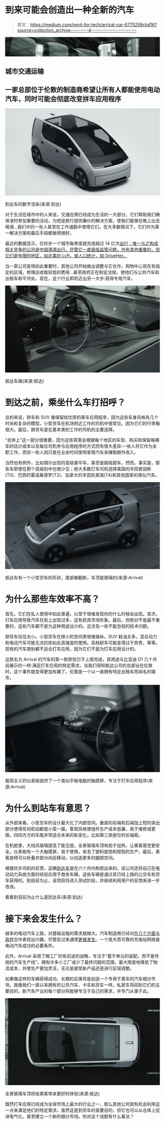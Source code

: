 # 到来可能会创造出一种全新的汽车

> 原文：<https://medium.com/nerd-for-tech/arrival-car-6775259cbd16?source=collection_archive---------4----------------------->

![](img/90b6d15e0fd4dd25910aa3871acd2b80.png)

## 城市交通运输

## 一家总部位于伦敦的制造商希望让所有人都能使用电动汽车，同时可能会彻底改变拼车应用程序

![](img/efa61dcc2488f5520b4ae424a322655f.png)

到达车的数字渲染(来源:到达)

对于生活在城市中的人来说，交通应用已经成为生活的一大部分。它们帮助我们确保准时参加重要的活动，为短途旅行提供廉价的解决方案，使我们能够在晚上出去喝酒…我们中的一些人甚至在工作通勤中使用它们。在大多数情况下，它们作为第一解决方案和最后手段都做得很好。

最近的数据显示，仅优步一个城市每季度就完成超过 14 亿次[出行；唯一与之构成相关竞争的公司是中国滴滴出行，尽管它一直面临监管问题。也有其他重要的，但它们是有限的地区，如北美的 Lyft，或人口统计，如 DriveHer。](https://appinventiv.com/blog/uber-statistics/)

当一家公司变得如此重要时，其他公司开始做出调整与它合作。购物中心现在有指定的区域，修理店收取较低的费用…甚至政府正在制定法规，使他们与公共汽车和出租车和平共处。现在，这个行业即将迈出另一大步:获得专用汽车。

![](img/4e8915c1665d0e1bfabade372382d1e6.png)

抵达车厢(来源:抵达)

# 到达之前，乘坐什么车打招呼？

总的来说，轿车和 SUV 被保留给优质的乘车应用程序，因为这些车身风格有几个时尚和复杂的模型。小型货车在机场附近工作的司机中很常见，因为它们的行李箱很大。最后，掀背车是在基本类别工作的司机的主要选择。

“总体上”这一部分很重要，因为这些答案会根据每个地区的车型、购买和保留每辆车的估计成本以及每位司机参与应用程序的方式而有很大差异:一些人将它作为全职工作，而另一些人则只是在业余时间使用家用汽车来赚取额外收入。

当然也有例外，比如偶尔出现的高级豪华车，甚至是超级跑车。然而，事实是，那些车即使在那个高级别中也很少见；绝大多数打车司机选择美国的丰田普锐斯(T0)、巴西的雷诺桑德罗(T2)、加拿大的丰田凯美瑞(T4)和其他国家的类似汽车。

![](img/b8d36f7a469d58d529d52d0357309bea.png)

抵达车有一个小型货车的形状，尾部被截断，车顶是玻璃的(来源:Arrival)

# 为什么那些车效率不高？

首先，它们在私人使用中如此普遍，以至于很难发现你的什么时候会出现。其次，打车应用导致汽车在街上出现过多，这有损其市场形象。最后，但绝对不是最不重要的，这些汽车都不是为这种用途设计的。这涉及一些不能忽视的技术问题。

掀背车往往太小。小型货车在狭小的空间里很难操纵。SUV 耗油太多。混合动力和电动汽车可能无法抗拒如此高强度的使用。高档轿车可能变得过于昂贵，等等。现有的汽车类别都不适合打车应用，因为它们不是为打车应用设计的。

这款名为 Arrival 的汽车的第一款原型已于上周完成，其用途与比亚迪 D1 几个月前展示的一样:满足打车应用的特定需求。当我们得知抵达公司的总部设在伦敦时，这个事件就变得更加有趣了。伦敦是一个以一直拥有特定出租车而闻名的城市。

![](img/f743bad0f8aa5dcda7030fa60f4bbd20.png)

极简主义的仪表板提供了一个类似平板电脑的触摸屏，专注于打车应用程序(来源:Arrival)

# 为什么到站车有意思？

从外部来看，小型货车的设计最大化了内部空间。垂直的前端和后端加上短的突出部分使得任何机动都是小菜一碟。客观风格使组件生产成本低廉，易于维修或更换。四四方方的车尾非常适合未来的新变化，比如第三排座位的长轴距。

在机舱里，大挡风玻璃提高了能见度。全景玻璃车顶有助于加热，让乘客感觉更安全。仪表板有一个大触摸屏，易于使用，省去了塑料旋钮和按钮的生产。最后，乘客座椅可以折叠并部分向前移动，以创造更多的腿部空间。

根据优步司机的反馈，这辆[到达车](https://arrival.com/world/en/news/arrival-reveals-its-first-electric-car-designed-to-transform-the-global-ride-hailing-industry)是在六个月内构思出来的。该公司还将自己在电动动力系统方面的经验应用于商务车辆，这些车辆是通过其已经上路的公交车和货车获得的。到目前为止，该项目将进入测试阶段，并继续利用用户的反馈来进一步改进。

看看到目前为止什么是到达车(来源:到达)

# 接下来会发生什么？

越多的电动汽车上路，对基础设施的需求就越大。汽车制造商已经对[在几个方面与政府](https://www.carscoops.com/2021/12/hondas-road-condition-monitoring-system-will-identify-poor-lane-markings-and-tell-authorities-to-fix-them/)合作表现出兴趣，尽管反过来通常[更难发生](https://www.carscoops.com/2021/12/why-bidens-7-5-billion-ev-charging-plan-may-not-convince-you-to-switch/)。一个庞大而可靠的充电站网络是电动汽车成功的必要条件。

此外，Arrival 采用了微工厂的有前途的战略，专注于“基于单元的装配，而不是传统的汽车生产线”。拥有许多小工厂减少了最终问题的范围，最大限度地降低了物流成本，并使生产更加灵活，无论是接受新产品还是进行区域调整。

如果像这样的车辆获得成功，长期的后果将是创造一个专用于乘车的汽车细分市场，就像我们一直以来拥有的公共汽车、卡车和货车一样。私家车将回到它们的主要目的，新汽车产业的每个部分将能够专注于自己的需求，并专门从事于此。

![](img/1b7040110dbb1be3996c7bc91913afba.png)

全景玻璃车顶将给乘客带来更好的体验(来源:抵达)

既然打车应用已经成为全球市场上最大的行业之一，那么其他公司就有机会利用这一点来满足他们的特定需求。虽然这是到货车的首要目的，但它也可以从总体上促进电气化，甚至建立一个新的细分市场。你对这个话题有什么看法？